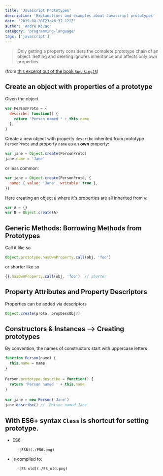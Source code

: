 ```yaml
---
title: 'Javascript Prototypes'
description: 'Explanations and examples about Javascript prototypes'
date: '2019-08-20T23:46:37.121Z'
author: 'André Kovac'
category: 'programming-language'
tags: ['javascript']
---
```


> Only getting a property considers the complete prototype chain of an object. Setting and deleting ignores inheritance and affects only own properties.

(from [this excerpt out of the book `SpeakingJS`](http://speakingjs.com/es5/ch17.html#prototype_relationship))

## Create an object with properties of a prototype

Given the object

```js
var PersonProto = {
  describe: function() {
    return 'Person named ' + this.name
  },
}
```

Create a new object with property `describe` inherited from prototype `PersonProto` and property `name` as an **own** property:

```js
var jane = Object.create(PersonProto)
jane.name = 'Jane'
```

or less common:

```js
var jane = Object.create(PersonProto, {
  name: { value: 'Jane', writable: true },
})
```

Here creating an object `B` where it's properties are all inherited from `A`:

```js
var A = {}
var B = Object.create(A)
```

## Generic Methods: Borrowing Methods from Prototypes

Call it like so

```js
Object.prototype.hasOwnProperty.call(obj, 'foo')
```

or shorter like so

```js
{}.hasOwnProperty.call(obj, 'foo')  // shorter
```

## Property Attributes and Property Descriptors

Properties can be added via descriptors

```js
Object.create(proto, propDescObj?)
```

## Constructors & Instances --> Creating prototypes

By convention, the names of constructors start with uppercase letters

```js
function Person(name) {
  this.name = name
}

Person.prototype.describe = function() {
  return 'Person named ' + this.name
}

var jane = new Person('Jane')
jane.describe() // 'Person named Jane'
```

## With ES6+ syntax `Class` is shortcut for setting prototype.

- ES6

      	![ES6](./ES6.png)

- is compiled to:

      	![ES old](./ES_old.png)
